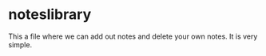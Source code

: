 # noteslibrary
This a file where we can add out notes and delete your own notes. It is very simple. 
